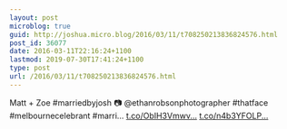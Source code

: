 ```yaml
---
layout: post
microblog: true
guid: http://joshua.micro.blog/2016/03/11/t708250213836824576.html
post_id: 36077
date: 2016-03-11T22:16:24+1100
lastmod: 2019-07-30T17:41:24+1100
type: post
url: /2016/03/11/t708250213836824576.html
---
```

Matt + Zoe #marriedbyjosh
📷 @ethanrobsonphotographer 
#thatface
#melbournecelebrant #marri… [t.co/ObIH3Vmwv...](https://t.co/ObIH3Vmwv1) [t.co/n4b3YFOLP...](https://t.co/n4b3YFOLPz)
